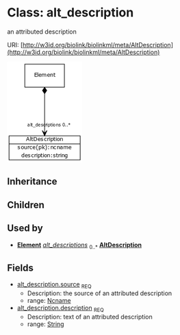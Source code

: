 # Class: alt_description


an attributed description

URI: [http://w3id.org/biolink/biolinkml/meta/AltDescription](http://w3id.org/biolink/biolinkml/meta/AltDescription)

![img](images/AltDescription.png)
## Inheritance

## Children

## Used by

 *  **[Element](Element.md)** *[alt_descriptions](alt_descriptions.md)*  <sub>0..*</sub>  **[AltDescription](AltDescription.md)**
## Fields

 * [alt_description.source](alt_description_source.md)  <sub>REQ</sub>
    * Description: the source of an attributed description
    * range: [Ncname](Ncname.md)
 * [alt_description.description](alt_description_text.md)  <sub>REQ</sub>
    * Description: text of an attributed description
    * range: [String](String.md)
